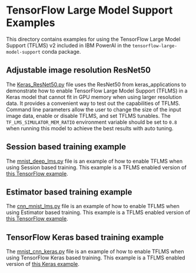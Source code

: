 # TensorFlow Large Model Support Examples

This directory contains examples for using the TensorFlow
Large Model Support (TFLMS) v2 included in IBM PowerAI in the
`tensorflow-large-model-support` conda package.

## Adjustable image resolution ResNet50
The [Keras_ResNet50.py](Keras_ResNet50.py) file uses the ResNet50 from
keras_applications to demonstrate how to enable TensorFlow Large Model
Support (TFLMS) in a Keras model that cannot fit in GPU memory when
using larger resolution data. It provides a convenient way to test out the
capabilities of TFLMS. Command line parameters allow the user to change
the size of the input image data, enable or disable TFLMS,
and set TFLMS tunables. The `TF_LMS_SIMULATOR_MEM_RATIO` environment variable
should be set to `0.8` when running this model to achieve the best results
with auto tuning.

## Session based training example
The [mnist_deep_lms.py](mnist_deep_lms.py) file is an example of how to
enable TFLMS when using Session based training. This example is
a TFLMS enabled version of [this TensorFlow example](https://github.com/tensorflow/tensorflow/blob/v1.12.0/tensorflow/examples/tutorials/mnist/mnist_deep.py).

## Estimator based training example
The [cnn_mnist_lms.py](cnn_mnist_lms.py) file is an example of how to
enable TFLMS when using Estimator based training. This example is
a TFLMS enabled version of [this TensorFlow example](https://github.com/tensorflow/tensorflow/blob/v1.13.1/tensorflow/examples/tutorials/layers/cnn_mnist.py).

## TensorFlow Keras based training example
The [mnist_cnn_keras.py](mnist_cnn_keras.py) file is an example of how to
enable TFLMS when using TensorFlow Keras based training. This example is a
TFLMS enabled version of [this Keras example](https://github.com/keras-team/keras/blob/2.2.4/examples/mnist_cnn.py).
